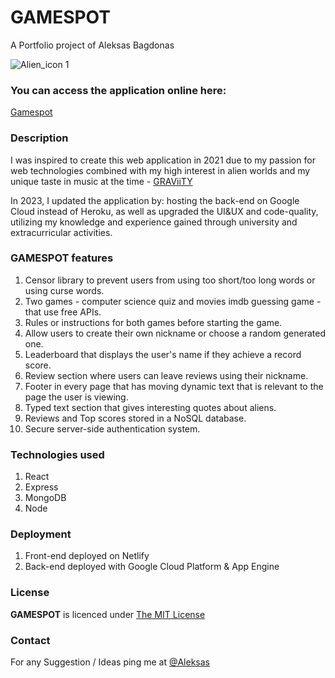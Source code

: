 # GAMESPOT

A Portfolio project of Aleksas Bagdonas

![Alien_icon 1](https://user-images.githubusercontent.com/58878092/215287040-9aa2ab7c-d96b-43ee-a84b-3b836506a537.png)

### You can access the application online here:

[Gamespot](https://game-spot.netlify.app/)

### Description

I was inspired to create this web application in 2021 due to my passion for web technologies combined with my high interest in alien worlds and my unique taste in music at the time - [GRAViiTY](https://open.spotify.com/artist/1ycxas0HqhZQQc7zkhtUJY?si=oxjAEBVQTIuFX_boaTiZyQ)

In 2023, I updated the application by: hosting the back-end on Google Cloud instead of Heroku, as well as upgraded the UI&UX and code-quality, utilizing my knowledge and experience gained through university and extracurricular activities.

### GAMESPOT features

1. Censor library to prevent users from using too short/too long words or using curse words.
2. Two games - computer science quiz and movies imdb guessing game - that use free APIs.
3. Rules or instructions for both games before starting the game.
4. Allow users to create their own nickname or choose a random generated one.
5. Leaderboard that displays the user's name if they achieve a record score.
6. Review section where users can leave reviews using their nickname.
7. Footer in every page that has moving dynamic text that is relevant to the page the user is viewing.
8. Typed text section that gives interesting quotes about aliens.
9. Reviews and Top scores stored in a NoSQL database.
10. Secure server-side authentication system.

### Technologies used

1. React
2. Express
3. MongoDB
4. Node

### Deployment

1. Front-end deployed on Netlify
2. Back-end deployed with Google Cloud Platform & App Engine

### License

**GAMESPOT** is licenced under [The MIT License](https://opensource.org/licenses/MIT)

### Contact

For any Suggestion / Ideas ping me at [@Aleksas](https://www.linkedin.com/in/aleksas-bagdonas-2bb8a71b2/)
